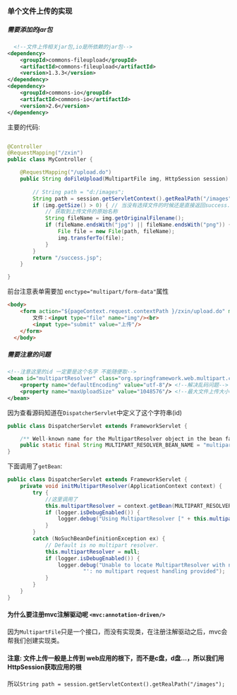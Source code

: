 
### 单个文件上传的实现


##### 需要添加的jar包

```xml
  <!--文件上传相关jar包,io是所依赖的jar包-->
<dependency>
    <groupId>commons-fileupload</groupId>
    <artifactId>commons-fileupload</artifactId>
    <version>1.3.3</version>
</dependency>
<dependency>
    <groupId>commons-io</groupId>
    <artifactId>commons-io</artifactId>
    <version>2.6</version>
</dependency>
```

主要的代码: 
```java

@Controller    
@RequestMapping("/zxin")
public class MyController {

	@RequestMapping("/upload.do")
	public String doFileUpload(MultipartFile img, HttpSession session) throws Exception {
		
		// String path = "d:/images";
		String path = session.getServletContext().getRealPath("/images");
		if (img.getSize() > 0) { // 当没有选择文件的时候还是直接返回success.jsp
			// 获取到上传文件的原始名称
			String fileName = img.getOriginalFilename();
			if (fileName.endsWith("jpg") || fileName.endsWith("png")) { // 限制上传的类型
				File file = new File(path, fileName);
				img.transferTo(file);
			}
		}
		return "/success.jsp";
	}

}

```
前台注意表单需要加 `enctype="multipart/form-data"`属性

```html
<body>
    <form action="${pageContext.request.contextPath }/zxin/upload.do" method="POST" enctype="multipart/form-data">
    	文件：<input type="file" name="img"/><br>
    	<input type="submit" value="上传"/>
    </form>
  </body>
```


##### 需要注意的问题

```xml
<!--注意这里的id 一定要是这个名字 不能随便取-->
<bean id="multipartResolver" class="org.springframework.web.multipart.commons.CommonsMultipartResolver">
    <property name="defaultEncoding" value="utf-8"/> <!--解决乱码问题-->
    <property name="maxUploadSize" value="1048576"/> <!--最大文件上传大小 不能超过1MB-->
</bean>
```

因为查看源码知道在`DispatcherServlet`中定义了这个字符串(id)

```java
public class DispatcherServlet extends FrameworkServlet {

	/** Well-known name for the MultipartResolver object in the bean factory for this namespace. */
	public static final String MULTIPART_RESOLVER_BEAN_NAME = "multipartResolver";
}
```

下面调用了`getBean`: 

```java
public class DispatcherServlet extends FrameworkServlet {
    private void initMultipartResolver(ApplicationContext context) {
        try {
            //这里调用了
            this.multipartResolver = context.getBean(MULTIPART_RESOLVER_BEAN_NAME, MultipartResolver.class);
            if (logger.isDebugEnabled()) {
                logger.debug("Using MultipartResolver [" + this.multipartResolver + "]");
            }
        }
        catch (NoSuchBeanDefinitionException ex) {
            // Default is no multipart resolver.
            this.multipartResolver = null;
            if (logger.isDebugEnabled()) {
                logger.debug("Unable to locate MultipartResolver with name '" + MULTIPART_RESOLVER_BEAN_NAME +
                        "': no multipart request handling provided");
            }
        }
    }
}
```

#### 为什么要注册mvc注解驱动呢 `<mvc:annotation-driven/>`

因为`MultipartFile`只是一个接口，而没有实现类，在注册注解驱动之后，mvc会帮我们创建实现类。

#### 注意: 文件上传一般是上传到 web应用的根下，而不是c盘，d盘...，所以我们用HttpSession获取应用的根

所以`String path = session.getServletContext().getRealPath("/images");`